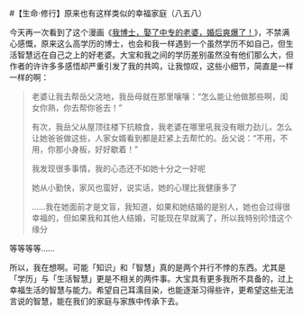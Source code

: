 #【生命⋅修行】原来也有这样类似的幸福家庭（八五八）

今天再一次看到了这个漫画《[我博士，娶了中专的老婆，婚后爽爆了！](https://mp.weixin.qq.com/s/90YgLt4Wwdt6b5cfiECThQ)》，不禁满心感慨，原来这么高学历的博士，也会和我一样遇到一个虽然学历不如自己，但生活智慧远在自己之上的好老婆。大宝和我之间的学历差别虽然没有他们那么大，但作者的许许多多感悟却严重引发了我的共鸣，让我惊叹，这些小细节，简直是一样一样的啊：

> 老婆让我去帮岳父浇地，我岳母就在那里嚷嚷：“怎么能让他做那些啊，闺女你熟，你去帮你爸去！”
>
> 有次，我岳父从屋顶往楼下抗粮食，我老婆在哪里吼我没有眼力劲儿，怎么让她爸爸做这些，人家女婿看到都是赶紧上去帮忙的。岳父说：“不用，不用，你那小身板，好好歇着！”
>
> 我发现很多事情，我的心态还不如她十分之一好呢
>
> 她从小勤快，家风也蛮好，说实话，她的心理比我健康多了
>
> ......我在她面前才是文盲，我知道，如果和她结婚的是别人，她也会过得很幸福的，但如果我和其他人结婚，可能现在早就离了，所以我特别珍惜这个缘分

等等等等……

所以，我在想啊。可能「知识」和「智慧」真的是两个并行不悖的东西。尤其是「学历」与「生活智慧」更是不相关的两件事。大宝具有更多我所不具备的，过上幸福生活的智慧与能力。希望自己耳濡目染，也能逐渐习得些许，更希望这些无法言说的智慧，能在我们的家庭与家族中传承下去。